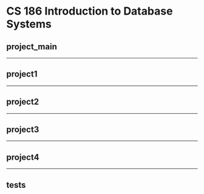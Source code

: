 # CS 186 Introduction to Database Systems
## project_main

---
## project1

---
## project2

---
## project3

---
## project4

---
## tests